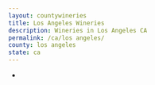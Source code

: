 ```yaml
---
layout: countywineries
title: Los Angeles Wineries
description: Wineries in Los Angeles CA
permalink: /ca/los angeles/
county: los angeles
state: ca
---
```

-
